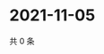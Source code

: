 # 2021-11-05

共 0 条

<!-- BEGIN WEIBO -->
<!-- 最后更新时间 Fri Nov 05 2021 06:00:54 GMT+0800 (China Standard Time) -->

<!-- END WEIBO -->

